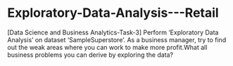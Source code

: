 # Exploratory-Data-Analysis---Retail
[Data Science and Business Analytics-Task-3]
Perform ‘Exploratory Data Analysis’ on dataset ‘SampleSuperstore’.
As a business manager, try to find out the weak areas where you can
work to make more profit.What all business problems you can derive by exploring the data?
